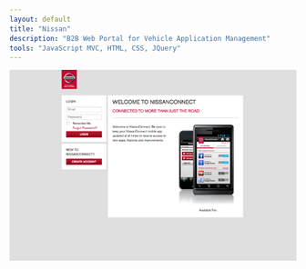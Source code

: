 ```yaml
---
layout: default
title: "Nissan"
description: "B2B Web Portal for Vehicle Application Management"
tools: "JavaScript MVC, HTML, CSS, JQuery"
---
```

![Nissan](/assets/portfolio/nissan.png)
